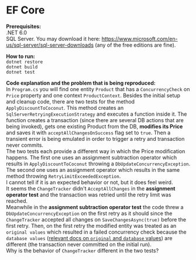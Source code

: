 # EF Core 

**Prerequisites:**  
.NET 6.0  
SQL Server. You may download it here: https://www.microsoft.com/en-us/sql-server/sql-server-downloads (any of the free editions are fine).

**How to run:**  
`dotnet restore`  
`dotnet build`  
`dotnet test`  

**Code explanation and the problem that is being reproduced:**   
In `Program.cs` you will find one entity `Product` that has a `ConcurrencyCheck` on `Price` property and one context `ProductContext`. Besides the initial setup and cleanup code, there are two tests for the method `ApplyDiscountToCoconut`. This method creates an `SqlServerRetryingExecutionStrategy` and executes a function inside it. The function creates a transaction (since there are several DB actions that are being invoked), gets one existing Product from the DB, **modifies its Price** and saves it with `acceptAllChangesOnSuccess` flag set to `true`. Then a transient error is being emulated in order to trigger a retry and transaction never commits.  
The two tests each provide a different way in which the Price modification happens. The first one uses an assignment subtraction operator which results in `ApplyDiscountToCoconut` throwing a `DbUpdateConcurrencyException`. The second one uses an assignment operator which results in the same method throwing `RetryLimitExceededException`.  
I cannot tell if it is an expected behavior or not, but it does feel weird.   
It seems the `ChangeTracker` didn't `AcceptAllChanges` in the **assignment operator test** and the transaction was retried until the retry limit was reached.   
Meanwhile in the **assignment subtraction operator test** the code threw a `DbUpdateConcurrencyException` on the first retry as it should since the `ChangeTracker` accepted all changes on `SaveChangesAsync(true)` before the first retry. Then, on the first retry the modified entity was treated as an `original values` which resulted in a failed concurrency check because the `database values` ([relevant docs on `original` and `database` values](https://learn.microsoft.com/en-us/ef/core/saving/concurrency?tabs=data-annotations#resolving-concurrency-conflicts)) are different (the transaction never committed on the initial run).  
Why is the behavior of `ChangeTracker` different in the two tests?  
